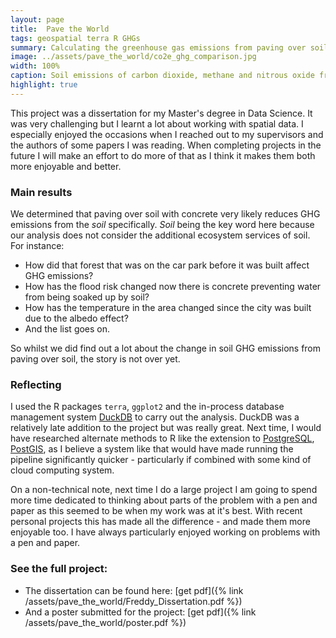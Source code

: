```yaml
---
layout: page
title:  Pave the World
tags: geospatial terra R GHGs
summary: Calculating the greenhouse gas emissions from paving over soil with concrete.
image: ../assets/pave_the_world/co2e_ghg_comparison.jpg
width: 100%
caption: Soil emissions of carbon dioxide, methane and nitrous oxide from sealing.
highlight: true
---
```


This project was a dissertation for my Master's degree in Data Science. It was very challenging but I learnt a lot about working with spatial data. I especially enjoyed the occasions when I reached out to my supervisors and the authors of some papers I was reading. When completing projects in the future I will make an effort to do more of that as I think it makes them both more enjoyable and better.

### Main results
We determined that paving over soil with concrete very likely reduces GHG emissions from the *soil* specifically. *Soil* being the key word here because our analysis does not consider the additional ecosystem services of soil. For instance:

- How did that forest that was on the car park before it was built affect GHG emissions? 
- How has the flood risk changed now there is concrete preventing water from being soaked up by soil?
- How has the temperature in the area changed since the city was built due to the albedo effect?
- And the list goes on. 

So whilst we did find out a lot about the change in soil GHG emissions from paving over soil, the story is not over yet.

### Reflecting
I used the R packages `terra`, `ggplot2` and the in-process database management system [DuckDB][duck-db] to carry out the analysis. DuckDB was a relatively late addition to the project but was really great. Next time, I would have researched alternate methods to R like the extension to [PostgreSQL][PostgreSQL], [PostGIS][PostGIS], as I believe a system like that would have made running  the pipeline significantly quicker - particularly if combined with some kind of cloud computing system. 

On a non-technical note, next time I do a large project I am going to spend more time dedicated to thinking about parts of the problem with a pen and paper as this seemed to be when my work was at it's best. With recent personal projects this has made all the difference - and made them more enjoyable too. I have always particularly enjoyed working on problems with a pen and paper.

### See the full project:

- The dissertation can be found here: [get pdf]({% link /assets/pave_the_world/Freddy_Dissertation.pdf %})
- And a poster submitted for the project: [get pdf]({% link /assets/pave_the_world/poster.pdf %}) 

[duck-db]: https://duckdb.org/
[PostgreSQL]: https://www.postgresql.org/
[PostGIS]: https://postgis.net/
